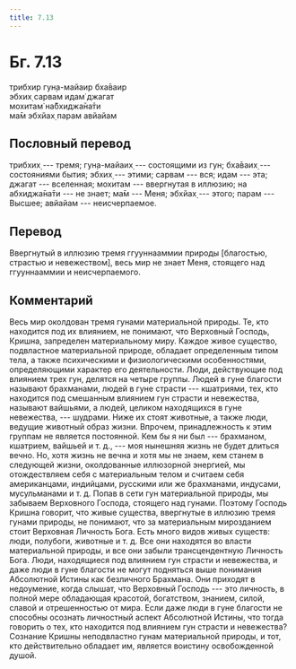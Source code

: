 ```yaml
---
title: 7.13
---
```


# Бг. 7.13
трибхир гун̣а-майаир бха̄ваир<br/>
эбхих̣ сарвам идам̇ джагат<br/>
мохитам̇ на̄бхиджа̄на̄ти<br/>
ма̄м эбхйах̣ парам авйайам
## Пословный перевод

трибхих̣ --- тремя; гун̣а-майаих̣ --- состоящими из гун; бха̄ваих̣ ---
состояниями бытия; эбхих̣ --- этими; сарвам --- вся; идам --- эта; джагат
--- вселенная; мохитам --- ввергнутая в иллюзию; на абхиджа̄на̄ти --- не
знает; ма̄м --- Меня; эбхйах̣ --- этого; парам --- Высшее; авйайам ---
неисчерпаемое.

## Перевод

Ввергнутый в иллюзию тремя ггууннааммии природы \[благостью, страстью и
невежеством\], весь мир не знает Меня, стоящего над ггууннааммии и
неисчерпаемого.

## Комментарий

Весь мир околдован тремя гунами материальной природы. Те, кто находится
под их влиянием, не понимают, что Верховный Господь, Кришна, запределен
материальному миру. Каждое живое существо, подвластное материальной
природе, обладает определенным типом тела, а также психическими и
физиологическими особенностями, определяющими характер его деятельности.
Люди, действующие под влиянием трех гун, делятся на четыре группы. Людей
в гуне благости называют брахманами, людей в гуне страсти --- кшатриями,
тех, кто находится под смешанным влиянием гун страсти и невежества,
называют вайшьями, а людей, целиком находящихся в гуне невежества, ---
шудрами. Ниже их стоят животные, а также люди, ведущие животный образ
жизни. Впрочем, принадлежность к этим группам не является постоянной.
Кем бы я ни был --- брахманом, кшатрием, вайшьей и т. д., --- моя
нынешняя жизнь не будет длиться вечно. Но, хотя жизнь не вечна и хотя мы
не знаем, кем станем в следующей жизни, околдованные иллюзорной
энергией, мы отождествляем себя с материальным телом и считаем себя
американцами, индийцами, русскими или же брахманами, индусами,
мусульманами и т. д. Попав в сети гун материальной природы, мы забываем
Верховного Господа, стоящего над гунами. Поэтому Господь Кришна говорит,
что живые существа, ввергнутые в иллюзию тремя гунами природы, не
понимают, что за материальным мирозданием стоит Верховная Личность Бога.
Есть много видов живых существ: люди, полубоги, животные и т. д. Все они
находятся во власти материальной природы, и все они забыли
трансцендентную Личность Бога. Люди, находящиеся под влиянием гун
страсти и невежества, и даже люди в гуне благости не могут подняться
выше понимания Абсолютной Истины как безличного Брахмана. Они приходят в
недоумение, когда слышат, что Верховный Господь --- это личность, в
полной мере обладающая красотой, богатством, знанием, силой, славой и
отрешенностью от мира. Если даже люди в гуне благости не способны
осознать личностный аспект Абсолютной Истины, что тогда говорить о тех,
кто находится под влиянием гун страсти и невежества? Сознание Кришны
неподвластно гунам материальной природы, и тот, кто действительно
обладает им, является воистину освобожденной душой.
